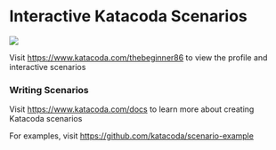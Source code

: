 # Interactive Katacoda Scenarios

[![](http://shields.katacoda.com/katacoda/thebeginner86/count.svg)](https://www.katacoda.com/thebeginner86 "Get your profile on Katacoda.com")

Visit https://www.katacoda.com/thebeginner86 to view the profile and interactive scenarios

### Writing Scenarios
Visit https://www.katacoda.com/docs to learn more about creating Katacoda scenarios

For examples, visit https://github.com/katacoda/scenario-example

